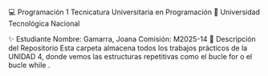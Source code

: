 💻 Programación 1
Tecnicatura Universitaria en Programación
📍 Universidad Tecnológica Nacional

✨ Estudiante
Nombre: Gamarra, Joana
Comisión: M2025-14
📂 Descripción del Repositorio
Esta carpeta almacena todos los trabajos prácticos de la UNIDAD 4, donde vemos las estructuras repetitivas como el bucle for o el bucle while .
